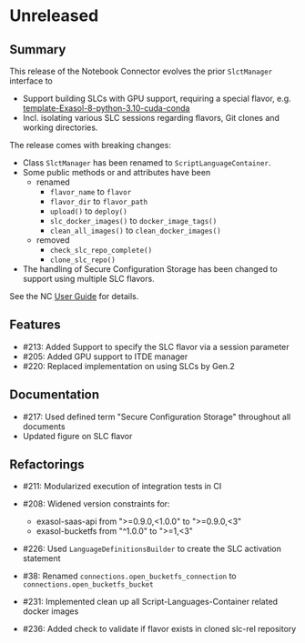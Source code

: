 # Unreleased

## Summary

This release of the Notebook Connector evolves the prior `SlctManager` interface to
* Support building SLCs with GPU support, requiring a special flavor, e.g. [template-Exasol-8-python-3.10-cuda-conda](https://github.com/exasol/script-languages/tree/master/flavors/template-Exasol-8-python-3.10-cuda-conda)
* Incl. isolating various SLC sessions regarding flavors, Git clones and working directories.

The release comes with breaking changes:
* Class `SlctManager` has been renamed to `ScriptLanguageContainer`.
* Some public methods or and attributes have been
  * renamed
    * `flavor_name` to `flavor`
    * `flavor_dir` to `flavor_path`
    * `upload()` to `deploy()`
    * `slc_docker_images()` to `docker_image_tags()`
    * `clean_all_images()` to `clean_docker_images()`
  * removed
    * `check_slc_repo_complete()`
    * `clone_slc_repo()`
* The handling of Secure Configuration Storage has been changed to support using multiple SLC flavors.

See the NC [User Guide](../user_guide/user-guide.md) for details.

## Features

* #213: Added Support to specify the SLC flavor via a session parameter
* #205: Added GPU support to ITDE manager
* #220: Replaced implementation on using SLCs by Gen.2

## Documentation

* #217: Used defined term "Secure Configuration Storage" throughout all documents
* Updated figure on SLC flavor

## Refactorings

* #211: Modularized execution of integration tests in CI
* #208: Widened version constraints for:
   * exasol-saas-api from ">=0.9.0,<1.0.0" to ">=0.9.0,<3"
   * exasol-bucketfs from "^1.0.0" to ">=1,<3"
* #226: Used `LanguageDefinitionsBuilder` to create the SLC activation statement
* #38: Renamed `connections.open_bucketfs_connection` to `connections.open_bucketfs_bucket`
* #231: Implemented clean up all Script-Languages-Container related docker images 

* #236: Added check to validate if flavor exists in cloned slc-rel repository 
